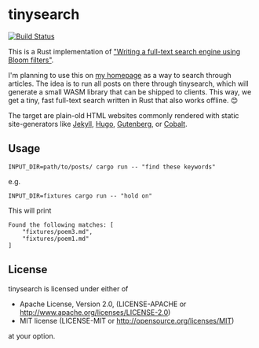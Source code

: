 # tinysearch

[![Build Status](https://travis-ci.org/mre/tinysearch.svg?branch=master)](https://travis-ci.org/mre/tinysearch)

This is a Rust implementation of ["Writing a full-text search engine using Bloom filters"](https://www.stavros.io/posts/bloom-filter-search-engine/).

I'm planning to use this on [my homepage](http://matthias-endler.de/) as a way to search through articles.
The idea is to run all posts on there through tinysearch, which will generate a small WASM library that can be shipped to clients. This way, we get a tiny, fast full-text search written in Rust that also works offline. :blush:

The target are plain-old HTML websites commonly rendered with static site-generators like [Jekyll](https://jekyllrb.com/), [Hugo](https://gohugo.io/), [Gutenberg](https://github.com/Keats/gutenberg), or [Cobalt](https://github.com/cobalt-org/cobalt.rs).

## Usage

```
INPUT_DIR=path/to/posts/ cargo run -- "find these keywords"
```

e.g.

```
INPUT_DIR=fixtures cargo run -- "hold on"
```

This will print

```
Found the following matches: [
    "fixtures/poem3.md",
    "fixtures/poem1.md"
]
```

## License

tinysearch is licensed under either of


* Apache License, Version 2.0, (LICENSE-APACHE or http://www.apache.org/licenses/LICENSE-2.0)
* MIT license (LICENSE-MIT or http://opensource.org/licenses/MIT)

at your option.

